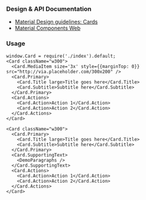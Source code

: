 ### Design & API Documentation

- [Material Design guidelines: Cards](https://material.io/guidelines/components/cards.html)
- [Material Components Web](https://material.io/components/web/catalog/cards/)

### Usage

```
window.Card = require('./index').default;
<Card className="w300">
  <Card.MediaItem size='3x' style={{marginTop: 0}} src="http://via.placeholder.com/300x200" />
  <Card.Primary>
    <Card.Title large>Title goes here</Card.Title>
    <Card.Subtitle>Subtitle here</Card.Subtitle>
  </Card.Primary>
  <Card.Actions>
    <Card.Action>Action 1</Card.Action>
    <Card.Action>Action 2</Card.Action>
  </Card.Actions>
</Card>
```

```
<Card className="w300">
  <Card.Primary>
    <Card.Title large>Title goes here</Card.Title>
    <Card.Subtitle>Subtitle here</Card.Subtitle>
  </Card.Primary>
  <Card.SupportingText>
    <DemoParagraphs />
  </Card.SupportingText>
  <Card.Actions>
    <Card.Action>Action 1</Card.Action>
    <Card.Action>Action 2</Card.Action>
  </Card.Actions>
</Card>
```
